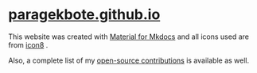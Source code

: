 # [paragekbote.github.io](paragekbote.github.io/)

This website was created with [Material for Mkdocs](https://squidfunk.github.io/mkdocs-material/) and all icons used are from [icon8](https://icons8.com/icons) .

Also, a complete list of my [open-source contributions](contributions.md) is available as well.
